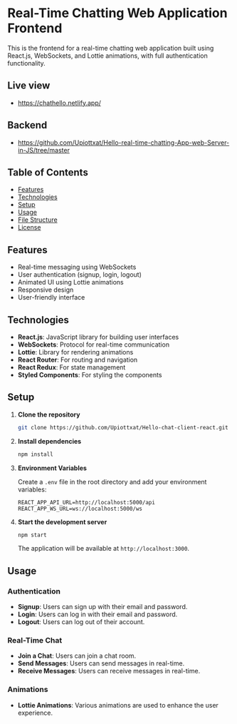 # Real-Time Chatting Web Application Frontend

This is the frontend for a real-time chatting web application built using React.js, WebSockets, and Lottie animations, with full authentication functionality.
## Live view 
- https://chathello.netlify.app/
## Backend 
- https://github.com/Upiottxat/Hello-real-time-chatting-App-web-Server-in-JS/tree/master
## Table of Contents

- [Features](#features)
- [Technologies](#technologies)
- [Setup](#setup)
- [Usage](#usage)
- [File Structure](#file-structure)
- [License](#license)

## Features

- Real-time messaging using WebSockets
- User authentication (signup, login, logout)
- Animated UI using Lottie animations
- Responsive design
- User-friendly interface

## Technologies

- **React.js**: JavaScript library for building user interfaces
- **WebSockets**: Protocol for real-time communication
- **Lottie**: Library for rendering animations
- **React Router**: For routing and navigation
- **React Redux**: For state management
- **Styled Components**: For styling the components

## Setup

1. **Clone the repository**

    ```bash
    git clone https://github.com/Upiottxat/Hello-chat-client-react.git
   
    ```

2. **Install dependencies**

    ```bash
    npm install
    ```

3. **Environment Variables**

    Create a `.env` file in the root directory and add your environment variables:

    ```env
    REACT_APP_API_URL=http://localhost:5000/api
    REACT_APP_WS_URL=ws://localhost:5000/ws
    ```

4. **Start the development server**

    ```bash
    npm start
    ```

    The application will be available at `http://localhost:3000`.

## Usage

### Authentication

- **Signup**: Users can sign up with their email and password.
- **Login**: Users can log in with their email and password.
- **Logout**: Users can log out of their account.

### Real-Time Chat

- **Join a Chat**: Users can join a chat room.
- **Send Messages**: Users can send messages in real-time.
- **Receive Messages**: Users can receive messages in real-time.

### Animations

- **Lottie Animations**: Various animations are used to enhance the user experience.




